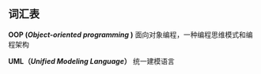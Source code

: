  ## 词汇表


**OOP (*Object-oriented programming* )**    面向对象编程，一种编程思维模式和编程架构

**UML（*Unified Modeling Language*）**      统一建模语言
